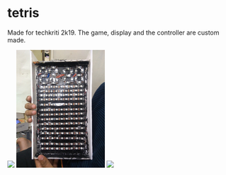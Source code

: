 # tetris

Made for techkriti 2k19. The game, display and the controller are custom made.

<img src="https://media.giphy.com/media/Pi0JeErQdfmiKcRkZD/giphy.gif">
<img src="https://github.com/bhatakti-atama/tetris-/blob/master/photos/tFront.jpg" width="200">
<img src="hhttps://github.com/bhatakti-atama/tetris-/blob/master/photos/tBack.jpg" width="200">
